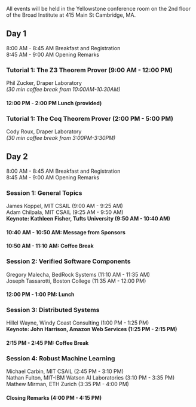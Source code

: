 All events will be held in the Yellowstone conference room on the 2nd floor of the Broad Institute at 415 Main St Cambridge, MA.

## Day 1
8:00 AM - 8:45 AM Breakfast and Registration  
8:45 AM - 9:00 AM Opening Remarks  

### Tutorial 1: The Z3 Theorem Prover (9:00 AM - 12:00 PM)
Phil Zucker, Draper Laboratory    
_(30 min coffee break from 10:00AM-10:30AM)_
 
#### 12:00 PM - 2:00 PM Lunch (provided) 

### Tutorial 1: The Coq Theorem Prover (2:00 PM - 5:00 PM)
Cody Roux, Draper Laboratory  
_(30 min coffee break from 3:00PM-3:30PM)_

## Day 2
8:00 AM - 8:45 AM Breakfast and Registration  
8:45 AM - 9:00 AM Opening Remarks

### Session 1: General Topics
James Koppel, MIT CSAIL  (9:00 AM - 9:25 AM)  
Adam Chilpala, MIT CSAIL (9:25 AM - 9:50 AM)  
**Keynote: Kathleen Fisher, Tufts University (9:50 AM - 10:40 AM)**    

#### 10:40 AM - 10:50 AM: Message from Sponsors
#### 10:50 AM - 11:10 AM: Coffee Break

### Session 2: Verified Software Components
Gregory Malecha, BedRock Systems (11:10 AM - 11:35 AM)  
Joseph Tassarotti, Boston College (11:35 AM - 12:00 PM)  

#### 12:00 PM - 1:00 PM: Lunch

### Session 3: Distributed Systems
Hillel Wayne, Windy Coast Consulting (1:00 PM - 1:25 PM)  
**Keynote: John Harrison, Amazon Web Services (1:25 PM - 2:15 PM)**  

#### 2:15 PM - 2:45 PM: Coffee Break

### Session 4: Robust Machine Learning 
Michael Carbin, MIT CSAIL (2:45 PM - 3:10 PM)  
Nathan Fulton, MIT-IBM Watson AI Laboratories (3:10 PM - 3:35 PM)  
Mathew Mirman, ETH Zurich (3:35 PM - 4:00 PM)   

#### Closing Remarks (4:00 PM - 4:15 PM)
